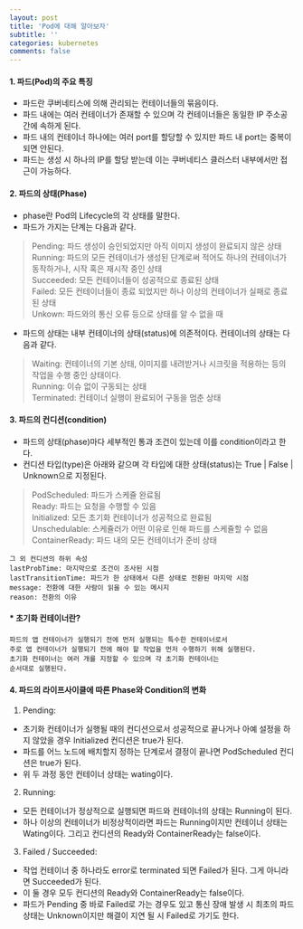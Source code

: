 ```yaml
---
layout: post
title: 'Pod에 대해 알아보자'
subtitle: ''
categories: kubernetes
comments: false
---
```


#### 1. 파드(Pod)의 주요 특징 ####
- 파드란 쿠버네티스에 의해 관리되는 컨테이너들의 묶음이다. 
- 파드 내에는 여러 컨테이너가 존재할 수 있으며 각 컨테이너들은 동일한 IP 주소공간에 속하게 된다.
- 파드 내의 컨테이너 하나에는 여러 port를 할당할 수 있지만 파드 내 port는 중복이 되면 안된다.
- 파드는 생성 시 하나의 IP를 할당 받는데 이는 쿠버네티스 클러스터 내부에서만 접근이 가능하다. 

#### 2. 파드의 상태(Phase) ####
- phase란 Pod의 Lifecycle의 각 상태를 말한다. 
- 파드가 가지는 단계는 다음과 같다.
> Pending: 파드 생성이 승인되었지만 아직 이미지 생성이 완료되지 않은 상태  
> Running: 파드의 모든 컨테이너가 생성된 단계로써 적어도 하나의 컨테이너가 동작하거나, 시작 혹은 재시작 중인 상태  
> Succeeded: 모든 컨테이너들이 성공적으로 종료된 상태    
> Failed: 모든 컨테이너들이 종료 되었지만 하나 이상의 컨테이너가 실패로 종료된 상태  
> Unkown: 파드와의 통신 오류 등으로 상태를 알 수 없을 때
- 파드의 상태는 내부 컨테이너의 상태(status)에 의존적이다. 컨테이너의 상태는 다음과 같다.
> Waiting: 컨테이너의 기본 상태, 이미지를 내려받거나 시크릿을 적용하는 등의 작업을 수행 중인 상태이다.  
> Running: 이슈 없이 구동되는 상태  
> Terminated: 컨테이너 실행이 완료되어 구동을 멈춘 상태  

#### 3. 파드의 컨디션(condition) ####
- 파드의 상태(phase)마다 세부적인 통과 조건이 있는데 이를 condition이라고 한다.
- 컨디션 타입(type)은 아래와 같으며 각 타입에 대한 상태(status)는 True | False | Unknown으로 지정된다.
> PodScheduled: 파드가 스케쥴 완료됨  
> Ready: 파드는 요청을 수행할 수 있음  
> Initialized: 모든 초기화 컨테이너가 성공적으로 완료됨  
> Unschedulable: 스케쥴러가 어떤 이유로 인해 파드를 스케쥴할 수 없음  
> ContainerReady: 파드 내의 모든 컨테이너가 준비 상태  

```
그 외 컨디션의 하위 속성
lastProbTime: 마지막으로 조건이 조사된 시점
lastTransitionTime: 파드가 한 상태에서 다른 상태로 전환된 마지막 시점
message: 전환에 대한 사람이 읽을 수 있는 메시지
reason: 전환의 이유
```

#### * 초기화 컨테이너란? ####
```
파드의 앱 컨테이너가 실행되기 전에 먼저 실행되는 특수한 컨테이너로서
주로 앱 컨테이너가 실행되기 전에 해야 할 작업을 먼저 수행하기 위해 실행된다.
초기화 컨테이너는 여러 개를 지정할 수 있으며 각 초기화 컨테이너는 
순서대로 실행된다.   
```


#### 4. 파드의 라이프사이클에 따른 Phase와 Condition의 변화 ####
1) Pending:  
- 초기화 컨테이너가 실행될 때의 컨디션으로서 성공적으로 끝나거나 아예 설정을 하지 않았을 경우 Initialized 컨디션은 true가 된다.  
- 파드를 어느 노드에 배치할지 정하는 단계로서 결정이 끝나면 PodScheduled 컨디션은 true가 된다.  
- 위 두 과정 동안 컨테이너 상태는 wating이다. 

2) Running:  
- 모든 컨테이너가 정상적으로 실행되면 파드와 컨테이너의 상태는 Running이 된다.
- 하나 이상의 컨테이너가 비정상적이라면 파드는 Running이지만 컨테이너 상태는 Wating이다. 그리고 컨디션의 Ready와 ContainerReady는 false이다.

3) Failed / Succeeded:
- 작업 컨테이너 중 하나라도 error로 terminated 되면 Failed가 된다. 그게 아니라면 Succeeded가 된다. 
- 이 둘 경우 모두 컨디션의 Ready와 ContainerReady는 false이다.
- 파드가 Pending 중 바로 Failed로 가는 경우도 있고 통신 장애 발생 시 최초의 파드 상태는 Unknown이지만 해결이 지연 될 시 Failed로 가기도 한다.  

